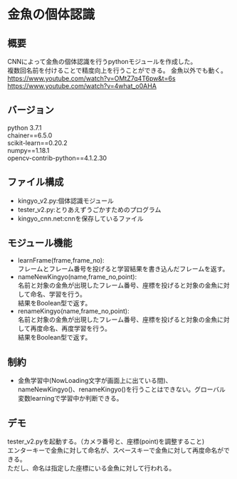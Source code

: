 # 金魚の個体認識
## 概要
CNNによって金魚の個体認識を行うpythonモジュールを作成した。  
複数回名前を付けることで精度向上を行うことができる。
金魚以外でも動く。  
https://www.youtube.com/watch?v=OMtZ7q4T6pw&t=6s  
https://www.youtube.com/watch?v=4what_o0AHA

## バージョン
python 3.7.1  
chainer==6.5.0  
scikit-learn==0.20.2  
numpy==1.18.1  
opencv-contrib-python==4.1.2.30  

## ファイル構成
- kingyo_v2.py:個体認識モジュール
- tester_v2.py:とりあえずうごかすためのプログラム
- kingyo_cnn.net:cnnを保存しているファイル

## モジュール機能
- learnFrame(frame,frame_no):  
フレームとフレーム番号を投げると学習結果を書き込んだフレームを返す。
- nameNewKingyo(name,frame_no,point):  
名前と対象の金魚が出現したフレーム番号、座標を投げると対象の金魚に対して命名、学習を行う。  
結果をBoolean型で返す。
- renameKingyo(name,frame_no,point):  
名前と対象の金魚が出現したフレーム番号、座標を投げると対象の金魚に対して再度命名、再度学習を行う。  
結果をBoolean型で返す。

## 制約
- 金魚学習中(NowLoading文字が画面上に出ている間)、nameNewKingyo()、renameKingyo()を行うことはできない。グローバル変数learningで学習中か判断できる。


## デモ
tester_v2.pyを起動する。（カメラ番号と、座標(point)を調整すること)  
エンターキーで金魚に対して命名が、スペースキーで金魚に対して再度命名ができる。  
ただし、命名は指定した座標にいる金魚に対して行われる。
